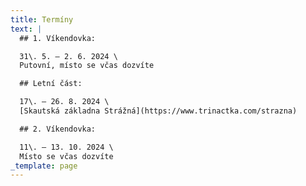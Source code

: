 ```yaml
---
title: Termíny
text: |
  ## 1. Víkendovka:

  31\. 5. – 2. 6. 2024 \
  Putovní, místo se včas dozvíte

  ## Letní část:

  17\. – 26. 8. 2024 \
  [Skautská základna Strážná](https://www.trinactka.com/strazna)

  ## 2. Víkendovka:

  11\. – 13. 10. 2024 \
  Místo se včas dozvíte
_template: page
---
```


